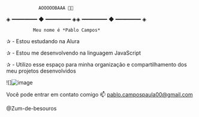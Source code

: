                 AOOOOOBAAA 👋👾
◈ ━━━━━━━━ ◆ ━━━━━━━━ ◈◈ ━━━━━━━━ ◆ ━━━━━━━━ ◈
            
              Meu nome é *Pablo Campos*

✰ - Estou estudando na Alura

✰ - Estou me desenvolvendo na linguagem JavaScript

✰ - Utilizo esse espaço para minha organização e compartilhamento dos meu projetos desenvolvidos

![]![image](https://github.com/Zum-de-besouros/Zum-de-besouros/assets/169943220/5c0b2ec3-baaf-43af-8b05-35baa0b5cf80)


Você pode entrar em contato comigo 📫
pablo.campospaula00@gmail.com

@Zum-de-besouros
